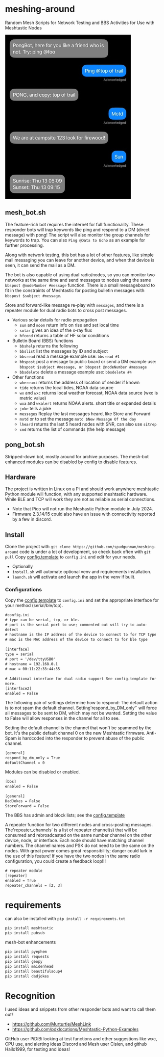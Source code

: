 # meshing-around
Random Mesh Scripts for Network Testing and BBS Activities for Use with Meshtastic Nodes

![alt text](etc/pong-bot.jpg "Example Use")

## mesh_bot.sh
The feature-rich bot requires the internet for full functionality. These responder bots will trap keywords like ping and respond to a DM (direct message) with pong! The script will also monitor the group channels for keywords to trap. You can also `Ping @Data to Echo` as an example for further processing.

Along with network testing, this bot has a lot of other features, like simple mail messaging you can leave for another device, and when that device is seen, it can send the mail as a DM.

The bot is also capable of using dual radio/nodes, so you can monitor two networks at the same time and send messages to nodes using the same `bbspost @nodeNumber #message` function. There is a small messageboard to fit in the constraints of Meshtastic for posting bulletin messages with `bbspost $subject #message`.

Store and forward-like message re-play with `messages`, and there is a repeater module for dual radio bots to cross post messages.

- Various solar details for radio propagation
  - `sun` and `moon` return info on rise and set local time
  - `solar` gives an idea of the x-ray flux
  - `hfcond` returns a table of HF solar conditions
- Bulletin Board (BBS) functions
  - `bbshelp` returns the following
  - `bbslist` list the messages by ID and subject
  - `bbsread` read a message example use: `bbsread #1`
  - `bbspost` post a message to public board or send a DM example use: `bbspost $subject #message, or bbspost @nodeNumber #message`
  - `bbsdelete` delete a message example use: `bbsdelete #4`
- Other functions
  - `whereami` returns the address of location of sender if known
  - `tide` returns the local tides, NOAA data source
  - `wx` and `wxc` returns local weather forecast, NOAA data source (wxc is metric value)
  - `wxa` and `wxalert` returns NOAA alerts. short title or expanded details
  - `joke` tells a joke
  - `messages` Replay the last messages heard, like Store and Forward
  - `motd` or to set the message `motd $New Message Of the day`
  - `lheard` returns the last 5 heard nodes with SNR, can also use `sitrep`
  - `cmd` returns the list of commands (the help message)

## pong_bot.sh
Stripped-down bot, mostly around for archive purposes. The mesh-bot enhanced modules can be disabled by config to disable features.

## Hardware
The project is written in Linux on a Pi and should work anywhere meshtastic Python module will function, with any supported meshtastic hardware. While BLE and TCP will work they are not as reliable as serial connections. 
 - Note that Pico will not run the Meshastic Python module in July 2024.
 - Firmware 2.3.14/15 could also have an issue with connectivity reported by a few in discord. 

## Install
Clone the project with `git clone https://github.com/spudgunman/meshing-around`
code is under a lot of development, so check back often with `git pull`
Copy [config.template](config.template) to `config.ini` and edit for your needs.
- Optionally
- `install.sh` will automate optional venv and requirements installation.
- `launch.sh` will activate and launch the app in the venv if built.

### Configurations
Copy the [config.template](config.template) to `config.ini` and set the appropriate interface for your method (serial/ble/tcp).

```
#config.ini
# type can be serial, tcp, or ble.
# port is the serial port to use; commented out will try to auto-detect
# hostname is the IP address of the device to connect to for TCP type
# mac is the MAC address of the device to connect to for ble type

[interface]
type = serial
# port = '/dev/ttyUSB0'
# hostname = 192.168.0.1
# mac = 00:11:22:33:44:55

# Additional interface for dual radio support See config.template for more.
[interface2]
enabled = False
```
The following pair of settings determine how to respond: The default action is to not spam the default channel. Setting'respond_by_DM_only'` will force all messages to be sent to DM, which may not be wanted. Setting the value to False will allow responses in the channel for all to see.

Setting the default channel is the channel that won't be spammed by the bot. It's the public default channel 0 on the new Meshtastic firmware. Anti-Spam is hardcoded into the responder to prevent abuse of the public channel.
```
[general]
respond_by_dm_only = True
defaultChannel = 0
```

Modules can be disabled or enabled.
```
[bbs]
enabled = False

[general]
DadJokes = False
StoreForward = False
```
The BBS has admin and block lists; see the [config.template](config.template)

A repeater function for two different nodes and cross-posting messages. The'repeater_channels` is a list of repeater channel(s) that will be consumed and rebroadcasted on the same number channel on the other device, node, or interface. Each node should have matching channel numbers. The channel names and PSK do not need to be the same on the nodes. With great power comes great responsibility; danger could lurk in the use of this feature! If you have the two nodes in the same radio configuration, you could create a feedback loop!!!

```
# repeater module
[repeater]
enabled = True
repeater_channels = [2, 3]
```

# requirements
can also be installed with `pip install -r requirements.txt`

```
pip install meshtastic
pip install pubsub
```
mesh-bot enhancements

```
pip install pyephem
pip install requests
pip install geopy
pip install maidenhead
pip install beautifulsoup4
pip install dadjokes
```

# Recognition
I used ideas and snippets from other responder bots and want to call them out!
- https://github.com/Murturtle/MeshLink
- https://github.com/pdxlocations/Meshtastic-Python-Examples

GitHub user PiDiBi looking at test functions and other suggestions like wxc, CPU use, and alerting ideas
Discord and Mesh user Cisien, and github Hailo1999, for testing and ideas!

